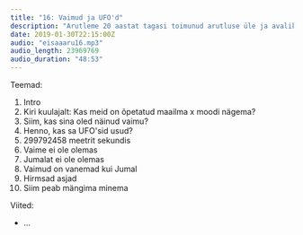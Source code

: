 ```yaml
---
title: "16: Vaimud ja UFO'd"
description: "Arutleme 20 aastat tagasi toimunud arutluse üle ja avalikustame oma hirme"
date: 2019-01-30T22:15:00Z
audio: "eisaaaru16.mp3"
audio_length: 23969769
audio_duration: "48:53"
---
```

Teemad:

  1. Intro
  2. Kiri kuulajalt: Kas meid on õpetatud maailma x moodi nägema?
  3. Siim, kas sina oled näinud vaimu?
  4. Henno, kas sa UFO'sid usud? 
  5. 299792458 meetrit sekundis
  6. Vaime ei ole olemas
  7. Jumalat ei ole olemas
  8. Vaimud on vanemad kui Jumal
  9. Hirmsad asjad
  10. Siim peab mängima minema

Viited:

  * ...
